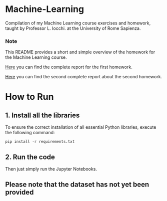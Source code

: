 # Machine-Learning
Compilation of my Machine Learning course exercises and homework, taught by Professor L. Iocchi. at the University of Rome Sapienza.


### Note
This README provides a short and simple overview of the homework for the Machine Learning course.

[Here](Homework1/Report1.pdf) you can find the complete report for the first homework. 

[Here](Homework2/Report2.pdf) you can find the second complete report about the second homework. 


# How to Run
## 1. Install all the libraries

To ensure the correct installation of all essential Python libraries, execute the following command:

`pip install -r requirements.txt`
    
## 2. Run the code

Then just simply run the Jupyter Notebooks.



## Please note that the dataset has not yet been provided 